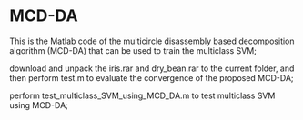 # MCD-DA
This is the Matlab code of the multicircle disassembly based decomposition algorithm (MCD-DA) that can be used to train the multiclass SVM;

download and unpack the iris.rar and dry_bean.rar to the current folder, and then perform test.m to evaluate the convergence of the proposed MCD-DA;

perform test_multiclass_SVM_using_MCD_DA.m to test multiclass SVM using MCD-DA;
